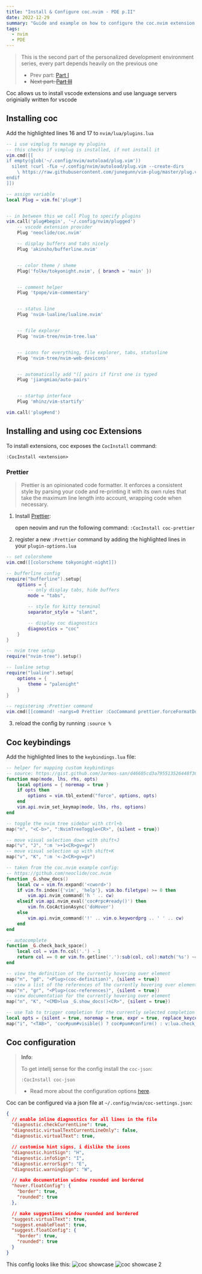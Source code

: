 ```yaml
---
title: "Install & Configure coc.nvim - PDE p.II"
date: 2022-12-29
summary: "Guide and example on how to configure the coc.nvim extension and lsp provider (config and keybinds)"
tags:
  - nvim
  - PDE
---
```


> This is the second part of the personalized development environment series, every part depends heavily on the previous one
>
> - Prev part: [Part I](/posts/2022/neovim-ped-1/)
> - ~~Next part: [Part III](/posts/2022/configure-fzf-nvim/)~~

Coc allows us to install vscode extensions and use language servers originially written for vscode

## Installing coc

Add the highlighted lines 16 and 17 to `nvim/lua/plugins.lua`

```lua {hl_lines=[16,17]}
-- i use vimplug to manage my plugins
-- this checks if vimplug is installed, if not install it
vim.cmd([[
if empty(glob('~/.config/nvim/autoload/plug.vim'))
  silent !curl -fLo ~/.config/nvim/autoload/plug.vim --create-dirs
    \ https://raw.githubusercontent.com/junegunn/vim-plug/master/plug.vim
endif
]])

-- assign variable
local Plug = vim.fn['plug#']


-- in between this we call Plug to specify plugins
vim.call('plug#begin', '~/.config/nvim/plugged')
    -- vscode extension provider
    Plug 'neoclide/coc.nvim'

    -- display buffers and tabs nicely
    Plug 'akinsho/bufferline.nvim'


    -- color theme / sheme
    Plug('folke/tokyonight.nvim', { branch = 'main' })


    -- comment helper
    Plug 'tpope/vim-commentary'


    -- status line
    Plug 'nvim-lualine/lualine.nvim'


    -- file explorer
    Plug 'nvim-tree/nvim-tree.lua'


    -- icons for everything, file explorer, tabs, statusline
    Plug 'nvim-tree/nvim-web-devicons'


    -- automatically add "([ pairs if first one is typed
    Plug 'jiangmiao/auto-pairs'


    -- startup interface
    Plug 'mhinz/vim-startify'

vim.call('plug#end')
```

## Installing and using coc Extensions

To install extensions, coc exposes the `CocInstall` command:

```vim
:CocInstall <extension>
```

### Prettier

> Prettier is an opinionated code formatter.
> It enforces a consistent style by parsing your code and re-printing
> it with its own rules that take the maximum line length into account, wrapping code when necessary.

1. Install [Prettier](https://github.com/neoclide/coc-prettier):

   open neovim and run the following command: `:CocInstall coc-prettier`

2. register a new `:Prettier` command by adding the highlighted lines in your `plugin-options.lua`

```lua {hl_lines=[28,29]}
-- set colorsheme
vim.cmd([[colorscheme tokyonight-night]])

-- bufferline config
require("bufferline").setup{
    options = {
        -- only display tabs, hide buffers
        mode = "tabs",

        -- style for kitty terminal
        separator_style = "slant",

        -- display coc diagnostics
        diagnostics = "coc"
    }
}

-- nvim tree setup
require("nvim-tree").setup()

-- lualine setup
require("lualine").setup{
    options = {
        theme = "palenight"
    }
}

-- registering :Prettier command
vim.cmd([[command! -nargs=0 Prettier :CocCommand prettier.forceFormatDocument]])
```

3. reload the config by running `:source %`

## Coc keybindings

Add the highlighted lines to the `keybindings.lua` file:

```lua {hl_lines=["19-30", "32-36", "38-43", "45-47"]}
-- helper for mapping custom keybindings
-- source: https://gist.github.com/Jarmos-san/d46605cd3a795513526448f36e0db18e#file-example-keymap-lua
function map(mode, lhs, rhs, opts)
    local options = { noremap = true }
    if opts then
        options = vim.tbl_extend("force", options, opts)
    end
    vim.api.nvim_set_keymap(mode, lhs, rhs, options)
end

-- toggle the nvim tree sidebar with ctrl+b
map("n", "<C-b>", ":NvimTreeToggle<CR>", {silent = true})

-- move visual selection down with shift+J
map("v", "J", ":m '>+1<CR>gv=gv")
-- move visual selection up with shift+K
map("v", "K", ":m '<-2<CR>gv=gv")

-- taken from the coc.nvim example config:
-- https://github.com/neoclide/coc.nvim
function _G.show_docs()
    local cw = vim.fn.expand('<cword>')
    if vim.fn.index({'vim', 'help'}, vim.bo.filetype) >= 0 then
        vim.api.nvim_command('h ' .. cw)
    elseif vim.api.nvim_eval('coc#rpc#ready()') then
        vim.fn.CocActionAsync('doHover')
    else
        vim.api.nvim_command('!' .. vim.o.keywordprg .. ' ' .. cw)
    end
end

-- autocomplete
function _G.check_back_space()
    local col = vim.fn.col('.') - 1
    return col == 0 or vim.fn.getline('.'):sub(col, col):match('%s') ~= nil
end

-- view the definition of the currently hovering over element
map("n", "gd", "<Plug>(coc-definition)", {silent = true})
-- view a list of the references of the currently hovering over element
map("n", "gr", "<Plug>(coc-references)", {silent = true})
-- view documentation for the currently hovering over element
map("n", "K", "<CMD>lua _G.show_docs()<CR>", {silent = true})

-- use Tab to trigger completion for the currently selected completion
local opts = {silent = true, noremap = true, expr = true, replace_keycodes = false}
map("i", "<TAB>", 'coc#pum#visible() ? coc#pum#confirm() : v:lua.check_back_space() ? "<TAB>" : coc#refresh()', opts)
```

## Coc configuration

> **Info**:
>
> To get intellj sense for the config install the `coc-json`:
>
> ```text
> :CocInstall coc-json
> ```
>
> - Read more about the configuration options [here](https://github.com/neoclide/coc.nvim/wiki/Using-the-configuration-file).

Coc can be configured via a json file at `~/.config/nvim/coc-settings.json`:

```json
{
  // enable inline diagnostics for all lines in the file
  "diagnostic.checkCurrentLine": true,
  "diagnostic.virtualTextCurrentLineOnly": false,
  "diagnostic.virtualText": true,

  // customise hint signs, i dislike the icons
  "diagnostic.hintSign": "H",
  "diagnostic.infoSign": "I",
  "diagnostic.errorSign": "E",
  "diagnostic.warningSign": "W",

  // make documentation window rounded and bordered
  "hover.floatConfig": {
    "border": true,
    "rounded": true
  },

  // make suggestions window rounded and bordered
  "suggest.virtualText": true,
  "suggest.enableFloat": true,
  "suggest.floatConfig": {
    "border": true,
    "rounded": true
  }
}
```

This config looks like this:
![coc showcase](/vim/coc.webp)
![coc showcase 2](/vim/coc2.webp)
